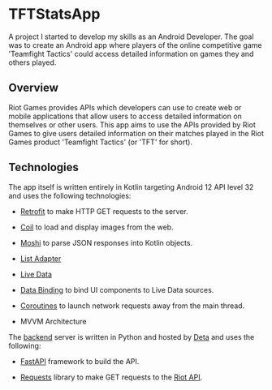 # TFTStatsApp

A project I started to develop my skills as an Android Developer. The goal was to create an Android app where players of the online competitive game 
'Teamfight Tactics' could access detailed information on games they and others played.

## Overview

Riot Games provides APIs which developers can use to create web or mobile applications that allow users to access 
detailed information on themselves or other users. This app aims to use the APIs provided by Riot Games to give users detailed information on their matches 
played in the Riot Games product 'Teamfight Tactics' (or 'TFT' for short).

## Technologies

The app itself is written entirely in Kotlin targeting Android 12 API level 32 and uses the following technologies:

- [Retrofit](https://square.github.io/retrofit/) to make HTTP GET requests to the server.

- [Coil](https://coil-kt.github.io/coil/) to load and display images from the web.

- [Moshi](https://github.com/square/moshi) to parse JSON responses into Kotlin objects.

- [List Adapter](https://developer.android.com/reference/androidx/recyclerview/widget/ListAdapter)

- [Live Data](https://developer.android.com/topic/libraries/architecture/livedata)

- [Data Binding](https://developer.android.com/topic/libraries/data-binding) to bind UI components to Live Data sources.

- [Coroutines](https://developer.android.com/kotlin/coroutines) to launch network requests away from the main thread.

- MVVM Architecture

The [backend](https://4u2rwv.deta.dev/docs) server is written in Python and hosted by [Deta](https://www.deta.sh/) and uses the following:

- [FastAPI](https://fastapi.tiangolo.com/) framework to build the API.

- [Requests](https://pypi.org/project/requests/) library to make GET requests to the [Riot API](https://developer.riotgames.com/).
